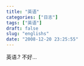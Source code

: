 ```yaml
---
title: "英语"
categories: ["日志"]
tags: ["英语"]
draft: false
slug: "englishs"
date: "2008-12-20 23:25:55"
---
```


英语.?
不好...

